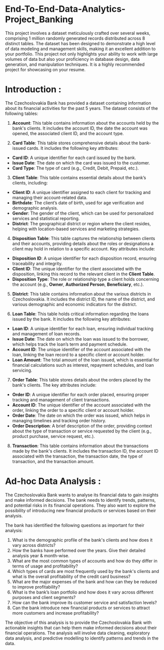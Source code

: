 # End-To-End-Data-Analytics-Project_Banking
This project involves a dataset meticulously crafted over several weeks, comprising 1 million randomly generated records distributed across 8 distinct tables. The dataset has been designed to demonstrate a high level of data modeling and management skills, making it an excellent addition to your portfolio. This project not only highlights your ability to work with large volumes of data but also your proficiency in database design, data generation, and manipulation techniques. It is a highly recommended project for showcasing on your resume.

# Introduction :

The Czechoslovakia Bank has provided a dataset containing information about its financial activities for the past 5 years. The dataset consists of the following tables:

1. **Account**: This table contains information about the accounts held by the bank's clients. It includes the account ID, the date the account was opened, the associated client ID, and the account type.

2. **Card Table**: This table stores comprehensive details about the bank-issued cards. It includes the following key attributes:

- **Card ID**: A unique identifier for each card issued by the bank.
- **Issue Date**: The date on which the card was issued to the customer.
- **Card Type**: The type of card (e.g., Credit, Debit, Prepaid, etc.).

3. **Client Table**: This table contains essential details about the bank’s clients, including:

- **Client ID**: A unique identifier assigned to each client for tracking and managing their account-related data.
- **Birthdate**: The client’s date of birth, used for age verification and demographic analysis.
- **Gender**: The gender of the client, which can be used for personalized services and statistical reporting.
- **District**: The geographical district or region where the client resides, helping with location-based services and marketing strategies.

4. **Disposition Table**: This table captures the relationship between clients and their accounts, providing details about the roles or designations a client may hold in relation to a specific account. Key 
   attributes include:

- **Disposition ID**: A unique identifier for each disposition record, ensuring traceability and integrity.
- **Client ID**: The unique identifier for the client associated with the disposition, linking this record to the relevant client in the **Client Table**.
- **Disposition Type**: The role or relationship type a client holds concerning the account (e.g., **Owner**, **Authorized Person**, **Beneficiary**, etc.).

5. **District**: This table contains information about the various districts in Czechoslovakia. It includes the district ID, the name of the district, and various demographic and economic indicators for the 
   district.

6. **Loan Table**: This table holds critical information regarding the loans issued by the bank. It includes the following key attributes:

- **Loan ID**: A unique identifier for each loan, ensuring individual tracking and management of loan records.
- **Issue Date**: The date on which the loan was issued to the borrower, which helps track the loan’s term and payment schedule.
- **Account ID**: The unique identifier of the account associated with the loan, linking the loan record to a specific client or account holder.
- **Loan Amount**: The total amount of the loan issued, which is essential for financial calculations such as interest, repayment schedules, and loan servicing.

7. **Order Table**: This table stores details about the orders placed by the bank's clients. The key attributes include:

- **Order ID**: A unique identifier for each order placed, ensuring proper tracking and management of client transactions.
- **Account ID**: The unique identifier of the account associated with the order, linking the order to a specific client or account holder.
- **Order Date**: The date on which the order was issued, which helps in managing timelines and tracking order history.
- **Order Description**: A brief description of the order, providing context about the type of transaction or service requested by the client (e.g., product purchase, service request, etc.).

8. **Transaction**: This table contains information about the transactions made by the bank's clients. It includes the transaction ID, the account ID associated with the transaction, the transaction date, the 
   type of transaction, and the transaction amount.


# Ad-hoc Data Analysis :

The Czechoslovakia Bank wants to analyse its financial data to gain insights and make informed decisions. The bank needs to identify trends, patterns, and potential risks in its financial operations. They also want to explore the possibility of introducing new financial products or services based on their analysis.

The bank has identified the following questions as important for their analysis:

1. What is the demographic profile of the bank's clients and how does it vary across districts?
2. How the banks have performed over the years. Give their detailed analysis year & month-wise.
3. What are the most common types of accounts and how do they differ in terms of usage and profitability?
4. Which types of cards are most frequently used by the bank's clients and what is the overall profitability of the credit card business?
5. What are the major expenses of the bank and how can they be reduced to improve profitability?
6. What is the bank’s loan portfolio and how does it vary across different purposes and client segments?
7. How can the bank improve its customer service and satisfaction levels?
8. Can the bank introduce new financial products or services to attract more customers and increase profitability?

The objective of this analysis is to provide the Czechoslovakia Bank with actionable insights that can help them make informed decisions about their financial operations. The analysis will involve data cleaning, exploratory data analysis, and predictive modelling to identify patterns and trends in the data.




